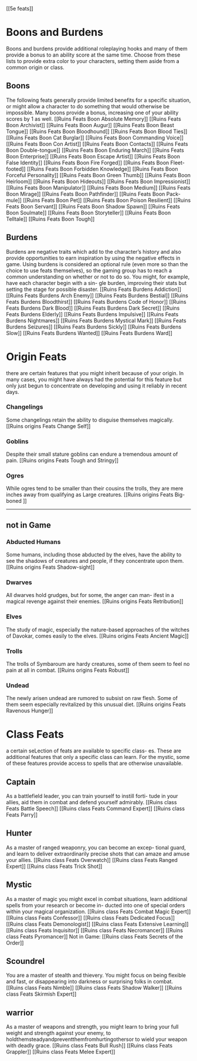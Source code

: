 [[5e feats]]
# Boons and Burdens
Boons and burdens provide additional roleplaying hooks and many of them provide a bonus to an ability score at the same time. Choose from these lists to provide extra color to your characters, setting them aside from a common origin or class.
## Boons
The following feats generally provide limited benefits for a specific situation, or might allow a character to do something that would otherwise be impossible. Many boons provide a bonus, increasing one of your ability scores by 1 as well.
[[Ruins Feats Boon Absolute Memory]]
[[Ruins Feats Boon Archivist]]
[[Ruins Feats Boon Augur]]
[[Ruins Feats Boon Beast Tongue]]
[[Ruins Feats Boon Bloodhound]]
[[Ruins Feats Boon Blood Ties]]
[[Ruins Feats Boon Cat Burglar]]
[[Ruins Feats Boon Commanding Voice]]
[[Ruins Feats Boon Con Artist]]
[[Ruins Feats Boon Contacts]]
[[Ruins Feats Boon Double-tongue]]
[[Ruins Feats Boon Enduring March]]
[[Ruins Feats Boon Enterprise]]
[[Ruins Feats Boon Escape Artist]]
[[Ruins Feats Boon False Identity]]
[[Ruins Feats Boon Fire Forged]]
[[Ruins Feats Boon Fleet-footed]]
[[Ruins Feats Boon Forbidden Knowledge]]
[[Ruins Feats Boon Forceful Personality]]
[[Ruins Feats Boon Green Thumb]]
[[Ruins Feats Boon Heirloom]]
[[Ruins Feats Boon Hideouts]]
[[Ruins Feats Boon Impressionist]]
[[Ruins Feats Boon Manipulator]]
[[Ruins Feats Boon Medium]]
[[Ruins Feats Boon Mirage]]
[[Ruins Feats Boon Pathfinder]]
[[Ruins Feats Boon Pack-mule]]
[[Ruins Feats Boon Pet]]
[[Ruins Feats Boon Poison Resilient]]
[[Ruins Feats Boon Servant]]
[[Ruins Feats Boon Shadow Spawn]]
[[Ruins Feats Boon Soulmate]]
[[Ruins Feats Boon Storyteller]]
[[Ruins Feats Boon Telltale]]
[[Ruins Feats Boon Tough]]
## Burdens
Burdens are negative traits which add to the character’s history and also provide opportunities to earn inspiration by using the negative effects in game. Using burdens is considered an optional rule (even more so than the choice to use feats themselves), so the gaming group has to reach a common understanding on whether or not to do so. You might, for example, have each character begin with a sin- gle burden, improving their stats but setting the stage for possible disaster.
[[Ruins Feats Burdens Addiction]]
[[Ruins Feats Burdens Arch Enemy]]
[[Ruins Feats Burdens Bestial]]
[[Ruins Feats Burdens Bloodthirst]]
[[Ruins Feats Burdens Code of Honor]]
[[Ruins Feats Burdens Dark Blood]]
[[Ruins Feats Burdens Dark Secret]]
[[Ruins Feats Burdens Elderly]]
[[Ruins Feats Burdens Impulsive]]
[[Ruins Feats Burdens Nightmares]]
[[Ruins Feats Burdens Mystical Mark]]
[[Ruins Feats Burdens Seizures]]
[[Ruins Feats Burdens Sickly]]
[[Ruins Feats Burdens Slow]]
[[Ruins Feats Burdens Wanted]]
[[Ruins Feats Burdens Ward]]
# Origin Feats
there are certain features that you might inherit because of your origin. In many cases, you might have always had the potential for this feature but only just begun to concentrate on developing and using it reliably in recent days.
### Changelings
Some changelings retain the ability to disguise themselves magically.
[[Ruins origins Feats Change Self]]
### Goblins
Despite their small stature goblins can endure a tremendous amount of pain.
[[Ruins origins Feats Tough and Stringy]]
### Ogres
While ogres tend to be smaller than their cousins the trolls, they are mere inches away from qualifying as Large creatures.
[[Ruins origins Feats Big-boned  ]]

---
## not in Game
### Abducted Humans
Some humans, including those abducted by the elves, have the ability to see the shadows of creatures and people, if they concentrate upon them.
[[Ruins origins Feats Shadow-sight]]
### Dwarves
All dwarves hold grudges, but for some, the anger can man- ifest in a magical revenge against their enemies.
[[Ruins origins Feats Retribution]]
### Elves
The study of magic, especially the nature-based approaches of the witches of Davokar, comes easily to the elves.
[[Ruins origins Feats Ancient Magic]]
### Trolls
The trolls of Symbaroum are hardy creatures, some of them seem to feel no pain at all in combat.
[[Ruins origins Feats Robust]]
### Undead
The newly arisen undead are rumored to subsist on raw flesh. Some of them seem especially revitalized by this unusual diet.
[[Ruins origins Feats Ravenous Hunger]]
# Class Feats
a certain seLection of feats are available to specific class- es. These are additional features that only a specific class can learn. For the mystic, some of these features provide access to spells that are otherwise unavailable.
## Captain
As a battlefield leader, you can train yourself to instill forti- tude in your allies, aid them in combat and defend yourself admirably.
[[Ruins class Feats Battle Speech]]
[[Ruins class Feats Command Expert]]
[[Ruins class Feats Parry]]
## Hunter
As a master of ranged weaponry, you can become an excep- tional guard, and learn to deliver extraordinarily precise shots that can amaze and amuse your allies.
[[Ruins class Feats Overwatch]]
[[Ruins class Feats Ranged Expert]]
[[Ruins class Feats Trick Shot]]
## Mystic
As a master of magic you might excel in combat situations, learn additional spells from your research or become in- ducted into one of special orders within your magical organization.
[[Ruins class Feats Combat Magic Expert]]
[[Ruins class Feats Confessor]]
[[Ruins class Feats Dedicated Focus]]
[[Ruins class Feats Demonologist]]
[[Ruins class Feats Extensive Learning]]
[[Ruins class Feats Inquisitor]]
[[Ruins class Feats Necromancer]]
[[Ruins class Feats Pyromancer]]
Not in Game: [[Ruins class Feats Secrets of the Order]]
## Scoundrel
You are a master of stealth and thievery. You might focus on being flexible and fast, or disappearing into darkness or surprising folks in combat.
[[Ruins class Feats Nimble]]
[[Ruins class Feats Shadow Walker]]
[[Ruins class Feats Skirmish Expert]]
## warrior
As a master of weapons and strength, you might learn to bring your full weight and strength against your enemy, to holdthemsteadyandpreventthemfromhurtingothersor to wield your weapon with deadly grace.
[[Ruins class Feats Bull Rush]]
[[Ruins class Feats Grappler]]
[[Ruins class Feats Melee Expert]]